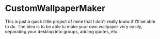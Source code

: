 # CustomWallpaperMaker
This is just a quick little project of mine that I don't really know if I'll be able to do. The idea is to be able to make your own wallpaper very easily, separating your desktop into groups, adding quotes, etc.
